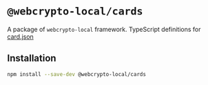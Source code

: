 # `@webcrypto-local/cards`

A package of `webcrypto-local` framework. TypeScript definitions for [card.json](lib/card.json)

## Installation

```bash
npm install --save-dev @webcrypto-local/cards
```
